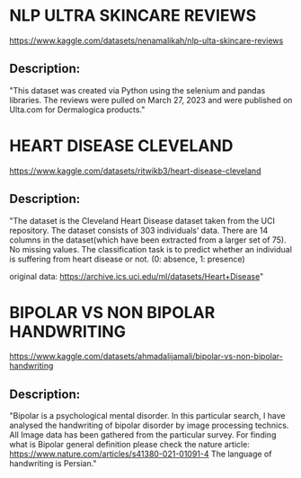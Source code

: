 # NLP ULTRA SKINCARE REVIEWS
https://www.kaggle.com/datasets/nenamalikah/nlp-ulta-skincare-reviews

## Description: 

"This dataset was created via Python using the selenium and pandas libraries. The reviews were pulled on March 27, 2023 and were published on Ulta.com for Dermalogica products."


# HEART DISEASE CLEVELAND
https://www.kaggle.com/datasets/ritwikb3/heart-disease-cleveland
## Description: 
"The dataset is the Cleveland Heart Disease dataset taken from the UCI repository. The dataset consists of 303 individuals’ data. There are 14 columns in the dataset(which have been extracted from a larger set of 75). No missing values. The classification task is to predict whether an individual is suffering from heart disease or not. (0: absence, 1: presence)

original data: https://archive.ics.uci.edu/ml/datasets/Heart+Disease"

# BIPOLAR VS NON BIPOLAR HANDWRITING
https://www.kaggle.com/datasets/ahmadalijamali/bipolar-vs-non-bipolar-handwriting
## Description:
"Bipolar is a psychological mental disorder. In this particular search, I have analysed the handwriting of bipolar disorder by image processing technics. All Image data has been gathered from the particular survey.
For finding what is Bipolar general definition please check the nature article:
https://www.nature.com/articles/s41380-021-01091-4
The language of handwriting is Persian."
